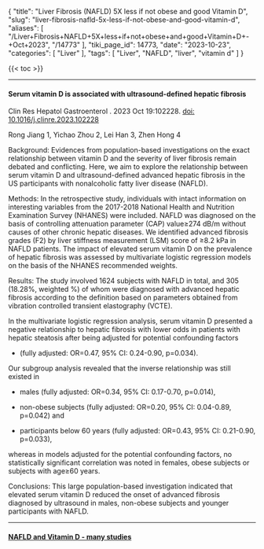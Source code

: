 {
    "title": "Liver Fibrosis (NAFLD) 5X less if not obese and good Vitamin D",
    "slug": "liver-fibrosis-nafld-5x-less-if-not-obese-and-good-vitamin-d",
    "aliases": [
        "/Liver+Fibrosis+NAFLD+5X+less+if+not+obese+and+good+Vitamin+D+-+Oct+2023",
        "/14773"
    ],
    "tiki_page_id": 14773,
    "date": "2023-10-23",
    "categories": [
        "Liver"
    ],
    "tags": [
        "Liver",
        "NAFLD",
        "liver",
        "vitamin d"
    ]
}


{{< toc >}}

---

#### Serum vitamin D is associated with ultrasound-defined hepatic fibrosis

Clin Res Hepatol Gastroenterol . 2023 Oct 19:102228. [doi: 10.1016/j.clinre.2023.102228](https://doi.org/10.1016/j.clinre.2023.102228)

Rong Jiang 1, Yichao Zhou 2, Lei Han 3, Zhen Hong 4

Background: Evidences from population-based investigations on the exact relationship between vitamin D and the severity of liver fibrosis remain debated and conflicting. Here, we aim to explore the relationship between serum vitamin D and ultrasound-defined advanced hepatic fibrosis in the US participants with nonalcoholic fatty liver disease (NAFLD).

Methods: In the retrospective study, individuals with intact information on interesting variables from the 2017-2018 National Health and Nutrition Examination Survey (NHANES) were included. NAFLD was diagnosed on the basis of controlling attenuation parameter (CAP) value≥274 dB/m without causes of other chronic hepatic diseases. We identified advanced fibrosis grades (F2) by liver stiffness measurement (LSM) score of ≥8.2 kPa in NAFLD patients. The impact of elevated serum vitamin D on the prevalence of hepatic fibrosis was assessed by multivariate logistic regression models on the basis of the NHANES recommended weights.

Results: The study involved 1624 subjects with NAFLD in total, and 305 (18.28%, weighted %) of whom were diagnosed with advanced hepatic fibrosis according to the definition based on parameters obtained from vibration controlled transient elastography (VCTE). 

In the multivariate logistic regression analysis, serum vitamin D presented a negative relationship to hepatic fibrosis with lower odds in patients with hepatic steatosis after being adjusted for potential confounding factors 

* (fully adjusted: OR=0.47, 95% CI: 0.24-0.90, p=0.034). 

Our subgroup analysis revealed that the inverse relationship was still existed in 

* males (fully adjusted: OR=0.34, 95% CI: 0.17-0.70, p=0.014), 

* non-obese subjects (fully adjusted: OR=0.20, 95% CI: 0.04-0.89, p=0.042) and 

* participants below 60 years (fully adjusted: OR=0.43, 95% CI: 0.21-0.90, p=0.033), 

whereas in models adjusted for the potential confounding factors, no statistically significant correlation was noted in females, obese subjects or subjects with age≥60 years.

Conclusions: This large population-based investigation indicated that elevated serum vitamin D reduced the onset of advanced fibrosis diagnosed by ultrasound in males, non-obese subjects and younger participants with NAFLD.

---

#### [NAFLD and Vitamin D - many studies](/posts/nafld-and-vitamin-d-many-studies)

<!-- ~tc~ (alias(Liver Vibrosis (NAFLD) 2X less if good level of Vitamin D - Oct 2023)) ~/tc~ -->